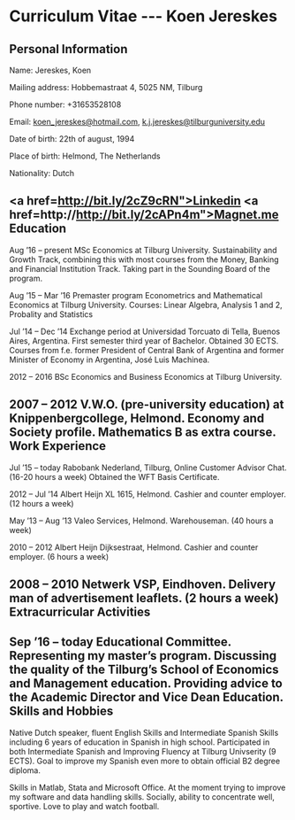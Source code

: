 Curriculum Vitae --- Koen Jereskes
===========
Personal Information
-----------
Name: Jereskes, Koen

Mailing address: Hobbemastraat 4, 5025 NM, Tilburg

Phone number: +31653528108

Email: koen_jereskes@hotmail.com, k.j.jereskes@tilburguniversity.edu

Date of birth: 22th of august, 1994

Place of birth: Helmond, The Netherlands

Nationality: Dutch

<a href=http://bit.ly/2cZ9cRN">Linkedin</a> <a href=http://http://bit.ly/2cAPn4m">Magnet.me</a> 
Education
----------
Aug ’16 – present 	MSc Economics at Tilburg University. Sustainability and Growth Track, combining this with most courses from the Money, Banking and Financial Institution Track. Taking part in the Sounding Board of the program.

Aug ’15 – Mar ’16	Premaster program Econometrics and Mathematical Economics at Tilburg University. Courses: Linear Algebra, Analysis 1 and 2, Probality and Statistics

Jul ’14 – Dec ’14	Exchange period at Universidad Torcuato di Tella, Buenos Aires, Argentina. First semester third year of Bachelor. Obtained 30 ECTS. Courses from f.e. former President of Central Bank of Argentina and former Minister of Economy in Argentina, José Luis Machinea.

2012 – 2016 		BSc Economics and Business Economics at Tilburg University.

2007 – 2012	V.W.O. (pre-university education) at Knippenbergcollege, Helmond. Economy and Society profile. Mathematics B as extra course.
Work Experience
-----------
Jul ’15 – today	Rabobank Nederland, Tilburg, Online Customer Advisor Chat. (16-20 hours a week) Obtained the WFT Basis Certificate.

2012 – Jul ’14	Albert Heijn XL 1615, Helmond. Cashier and counter employer. (12 hours a week)

May ’13 – Aug ’13		Valeo Services, Helmond. Warehouseman. (40 hours a week)

2010 – 2012 	Albert Heijn Dijksestraat, Helmond. Cashier and counter employer. (6 hours a week)

2008 – 2010	Netwerk VSP, Eindhoven. Delivery man of advertisement leaflets. (2 hours a week)
Extracurricular Activities
-----------------
Sep ’16 – today	Educational Committee. Representing my master’s program. Discussing the quality of the Tilburg’s School of Economics and Management education. Providing advice to the Academic Director and Vice Dean Education.
Skills and Hobbies
----------------
Native Dutch speaker, fluent English Skills and Intermediate Spanish Skills including 6 years of education in Spanish in high school. Participated in both Intermediate Spanish and Improving Fluency at Tilburg Univserity (9 ECTS). Goal to improve my Spanish even more to obtain official B2 degree diploma. 

Skills in Matlab, Stata and Microsoft Office. At the moment trying to improve my software and data handling skills. Socially, ability to concentrate well, sportive. Love to play and watch football.
